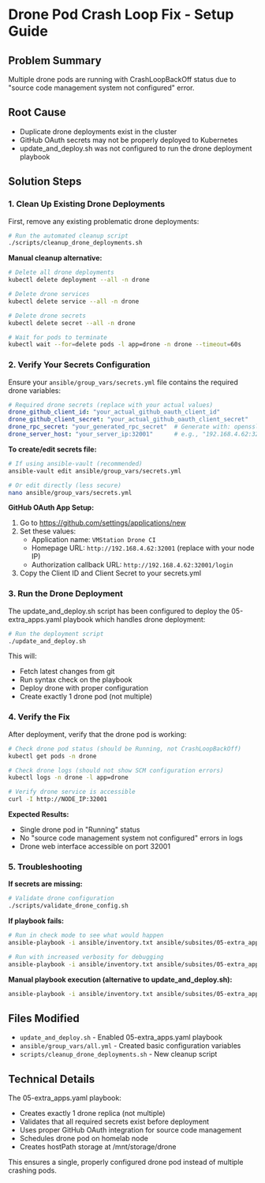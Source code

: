 # Drone Pod Crash Loop Fix - Setup Guide

## Problem Summary
Multiple drone pods are running with CrashLoopBackOff status due to "source code management system not configured" error.

## Root Cause
- Duplicate drone deployments exist in the cluster
- GitHub OAuth secrets may not be properly deployed to Kubernetes
- update_and_deploy.sh was not configured to run the drone deployment playbook

## Solution Steps

### 1. Clean Up Existing Drone Deployments
First, remove any existing problematic drone deployments:

```bash
# Run the automated cleanup script
./scripts/cleanup_drone_deployments.sh
```

**Manual cleanup alternative:**
```bash
# Delete all drone deployments
kubectl delete deployment --all -n drone

# Delete drone services  
kubectl delete service --all -n drone

# Delete drone secrets
kubectl delete secret --all -n drone

# Wait for pods to terminate
kubectl wait --for=delete pods -l app=drone -n drone --timeout=60s
```

### 2. Verify Your Secrets Configuration
Ensure your `ansible/group_vars/secrets.yml` file contains the required drone variables:

```yaml
# Required drone secrets (replace with your actual values)
drone_github_client_id: "your_actual_github_oauth_client_id"
drone_github_client_secret: "your_actual_github_oauth_client_secret"  
drone_rpc_secret: "your_generated_rpc_secret"  # Generate with: openssl rand -hex 16
drone_server_host: "your_server_ip:32001"      # e.g., "192.168.4.62:32001"
```

**To create/edit secrets file:**
```bash
# If using ansible-vault (recommended)
ansible-vault edit ansible/group_vars/secrets.yml

# Or edit directly (less secure)
nano ansible/group_vars/secrets.yml
```

**GitHub OAuth App Setup:**
1. Go to https://github.com/settings/applications/new
2. Set these values:
   - Application name: `VMStation Drone CI`
   - Homepage URL: `http://192.168.4.62:32001` (replace with your node IP)
   - Authorization callback URL: `http://192.168.4.62:32001/login`
3. Copy the Client ID and Client Secret to your secrets.yml

### 3. Run the Drone Deployment
The update_and_deploy.sh script has been configured to deploy the 05-extra_apps.yaml playbook which handles drone deployment:

```bash
# Run the deployment script
./update_and_deploy.sh
```

This will:
- Fetch latest changes from git
- Run syntax check on the playbook
- Deploy drone with proper configuration
- Create exactly 1 drone pod (not multiple)

### 4. Verify the Fix
After deployment, verify that the drone pod is working:

```bash
# Check drone pod status (should be Running, not CrashLoopBackOff)
kubectl get pods -n drone

# Check drone logs (should not show SCM configuration errors)
kubectl logs -n drone -l app=drone

# Verify drone service is accessible
curl -I http://NODE_IP:32001
```

**Expected Results:**
- Single drone pod in "Running" status
- No "source code management system not configured" errors in logs
- Drone web interface accessible on port 32001

### 5. Troubleshooting

**If secrets are missing:**
```bash
# Validate drone configuration
./scripts/validate_drone_config.sh
```

**If playbook fails:**
```bash
# Run in check mode to see what would happen
ansible-playbook -i ansible/inventory.txt ansible/subsites/05-extra_apps.yaml --check

# Run with increased verbosity for debugging
ansible-playbook -i ansible/inventory.txt ansible/subsites/05-extra_apps.yaml -vv
```

**Manual playbook execution (alternative to update_and_deploy.sh):**
```bash
ansible-playbook -i ansible/inventory.txt ansible/subsites/05-extra_apps.yaml
```

## Files Modified
- `update_and_deploy.sh` - Enabled 05-extra_apps.yaml playbook
- `ansible/group_vars/all.yml` - Created basic configuration variables
- `scripts/cleanup_drone_deployments.sh` - New cleanup script

## Technical Details
The 05-extra_apps.yaml playbook:
- Creates exactly 1 drone replica (not multiple)
- Validates that all required secrets exist before deployment
- Uses proper GitHub OAuth integration for source code management
- Schedules drone pod on homelab node
- Creates hostPath storage at /mnt/storage/drone

This ensures a single, properly configured drone pod instead of multiple crashing pods.